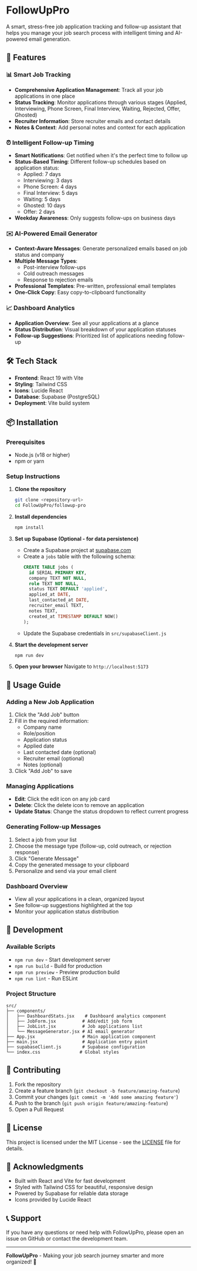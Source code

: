 # FollowUpPro

A smart, stress-free job application tracking and follow-up assistant that helps you manage your job search process with intelligent timing and AI-powered email generation.

## 🚀 Features

### 📊 Smart Job Tracking
- **Comprehensive Application Management**: Track all your job applications in one place
- **Status Tracking**: Monitor applications through various stages (Applied, Interviewing, Phone Screen, Final Interview, Waiting, Rejected, Offer, Ghosted)
- **Recruiter Information**: Store recruiter emails and contact details
- **Notes & Context**: Add personal notes and context for each application

### ⏰ Intelligent Follow-up Timing
- **Smart Notifications**: Get notified when it's the perfect time to follow up
- **Status-Based Timing**: Different follow-up schedules based on application status:
  - Applied: 7 days
  - Interviewing: 3 days
  - Phone Screen: 4 days
  - Final Interview: 5 days
  - Waiting: 5 days
  - Ghosted: 10 days
  - Offer: 2 days
- **Weekday Awareness**: Only suggests follow-ups on business days

### ✉️ AI-Powered Email Generator
- **Context-Aware Messages**: Generate personalized emails based on job status and company
- **Multiple Message Types**:
  - Post-interview follow-ups
  - Cold outreach messages
  - Response to rejection emails
- **Professional Templates**: Pre-written, professional email templates
- **One-Click Copy**: Easy copy-to-clipboard functionality

### 📈 Dashboard Analytics
- **Application Overview**: See all your applications at a glance
- **Status Distribution**: Visual breakdown of your application statuses
- **Follow-up Suggestions**: Prioritized list of applications needing follow-up

## 🛠️ Tech Stack

- **Frontend**: React 19 with Vite
- **Styling**: Tailwind CSS
- **Icons**: Lucide React
- **Database**: Supabase (PostgreSQL)
- **Deployment**: Vite build system

## 📦 Installation

### Prerequisites
- Node.js (v18 or higher)
- npm or yarn

### Setup Instructions

1. **Clone the repository**
   ```bash
   git clone <repository-url>
   cd FollowUpPro/followup-pro
   ```

2. **Install dependencies**
   ```bash
   npm install
   ```

3. **Set up Supabase (Optional - for data persistence)**
   - Create a Supabase project at [supabase.com](https://supabase.com)
   - Create a `jobs` table with the following schema:
     ```sql
     CREATE TABLE jobs (
       id SERIAL PRIMARY KEY,
       company TEXT NOT NULL,
       role TEXT NOT NULL,
       status TEXT DEFAULT 'applied',
       applied_at DATE,
       last_contacted_at DATE,
       recruiter_email TEXT,
       notes TEXT,
       created_at TIMESTAMP DEFAULT NOW()
     );
     ```
   - Update the Supabase credentials in `src/supabaseClient.js`

4. **Start the development server**
   ```bash
   npm run dev
   ```

5. **Open your browser**
   Navigate to `http://localhost:5173`

## 🎯 Usage Guide

### Adding a New Job Application
1. Click the "Add Job" button
2. Fill in the required information:
   - Company name
   - Role/position
   - Application status
   - Applied date
   - Last contacted date (optional)
   - Recruiter email (optional)
   - Notes (optional)
3. Click "Add Job" to save

### Managing Applications
- **Edit**: Click the edit icon on any job card
- **Delete**: Click the delete icon to remove an application
- **Update Status**: Change the status dropdown to reflect current progress

### Generating Follow-up Messages
1. Select a job from your list
2. Choose the message type (follow-up, cold outreach, or rejection response)
3. Click "Generate Message"
4. Copy the generated message to your clipboard
5. Personalize and send via your email client

### Dashboard Overview
- View all your applications in a clean, organized layout
- See follow-up suggestions highlighted at the top
- Monitor your application status distribution

## 🔧 Development

### Available Scripts
- `npm run dev` - Start development server
- `npm run build` - Build for production
- `npm run preview` - Preview production build
- `npm run lint` - Run ESLint

### Project Structure
```
src/
├── components/
│   ├── DashboardStats.jsx    # Dashboard analytics component
│   ├── JobForm.jsx          # Add/edit job form
│   ├── JobList.jsx          # Job applications list
│   └── MessageGenerator.jsx # AI email generator
├── App.jsx                  # Main application component
├── main.jsx                 # Application entry point
├── supabaseClient.js        # Supabase configuration
└── index.css               # Global styles
```

## 🤝 Contributing

1. Fork the repository
2. Create a feature branch (`git checkout -b feature/amazing-feature`)
3. Commit your changes (`git commit -m 'Add some amazing feature'`)
4. Push to the branch (`git push origin feature/amazing-feature`)
5. Open a Pull Request

## 📝 License

This project is licensed under the MIT License - see the [LICENSE](LICENSE) file for details.

## 🙏 Acknowledgments

- Built with React and Vite for fast development
- Styled with Tailwind CSS for beautiful, responsive design
- Powered by Supabase for reliable data storage
- Icons provided by Lucide React

## 📞 Support

If you have any questions or need help with FollowUpPro, please open an issue on GitHub or contact the development team.

---

**FollowUpPro** - Making your job search journey smarter and more organized! 🎯

